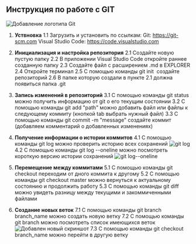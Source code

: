 ## Инструкция по работе с GIT 
![Добавление логотипа Git](logo.png)
1. **Уствновка**
    1.1 Загрузить и установить по ссылкам:
Git: https://git-scm.com
 Visual Studio Code: https://code.visualstudio.com
 
 2. **Инициализация и настройка репозитория**
 2.1 Создайте новую пустую папку
 2.2 В приложении Visual Studio Code откройте раннее созданную папку 
 2.3 Создайте файл с расширением .md в EXPLORER 
 2.4 Откройте терминал
 2.5 С помощью команды git init  создайте репозиторий 
 2.6 В папке которую создали в пункте 2.1 должна появиться папка .git 
 3. **Запись изменений в репозиторий**
 3.1 С помощью команды git status можно получить информацию от git о его текущим состоянии 
 3.2 С помощью команды git add "path" можно добавить файл или файлы к следующему коммиту (кнопкой tab выбрать нужный файл)
 3.3 С помощью команды git commit -m "message" создайте коммит (добавляем комментарий о добавленных изменениях)
4. **Получение информации о истории коммитов** 
4.1 С помощью команды git log можно проверить историю всех сохранений
![git log](gitlog.png)
4.2 С помощью команды git log --oneline можно посмотреть короткую версию истории сохранений
![git log--oneline](gitlogoneline.png)
5. **Перемещение между коммитами**
5.1 C помощью команды git checkout переходим от дного коммита к другому
5.2 С помощью команды git checkout master можно вернуться к актуальному состоянию и продолжить работу
5.3 С помощью команды git diff можно увидеть разницу между текущими и закоммиченными файлами






7. **Создание новых веток**
7.1 С помощью команды git branch branch_name можно создать новую ветку 
7.2 С помощью команды git branch можно посмотреть список имеющихся веток 
![Добавлен новый скриншот](gitbranch.png) 
7.3 С помощью команды git checkout branch_name можно перейти в другую ветку